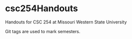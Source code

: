# csc254Handouts
Handouts for CSC 254 at Missouri Western State University

Git tags are used to mark semesters.
